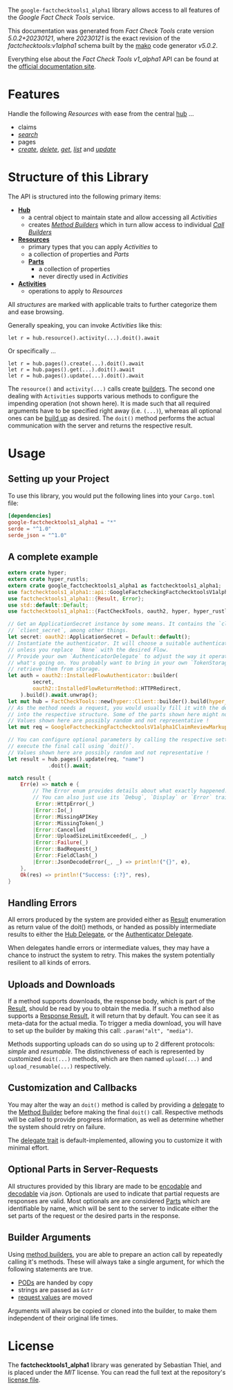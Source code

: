 <!---
DO NOT EDIT !
This file was generated automatically from 'src/generator/templates/api/README.md.mako'
DO NOT EDIT !
-->
The `google-factchecktools1_alpha1` library allows access to all features of the *Google Fact Check Tools* service.

This documentation was generated from *Fact Check Tools* crate version *5.0.2+20230121*, where *20230121* is the exact revision of the *factchecktools:v1alpha1* schema built by the [mako](http://www.makotemplates.org/) code generator *v5.0.2*.

Everything else about the *Fact Check Tools* *v1_alpha1* API can be found at the
[official documentation site](https://developers.google.com/fact-check/tools/api/).
# Features

Handle the following *Resources* with ease from the central [hub](https://docs.rs/google-factchecktools1_alpha1/5.0.2+20230121/google_factchecktools1_alpha1/FactCheckTools) ... 

* claims
 * [*search*](https://docs.rs/google-factchecktools1_alpha1/5.0.2+20230121/google_factchecktools1_alpha1/api::ClaimSearchCall)
* pages
 * [*create*](https://docs.rs/google-factchecktools1_alpha1/5.0.2+20230121/google_factchecktools1_alpha1/api::PageCreateCall), [*delete*](https://docs.rs/google-factchecktools1_alpha1/5.0.2+20230121/google_factchecktools1_alpha1/api::PageDeleteCall), [*get*](https://docs.rs/google-factchecktools1_alpha1/5.0.2+20230121/google_factchecktools1_alpha1/api::PageGetCall), [*list*](https://docs.rs/google-factchecktools1_alpha1/5.0.2+20230121/google_factchecktools1_alpha1/api::PageListCall) and [*update*](https://docs.rs/google-factchecktools1_alpha1/5.0.2+20230121/google_factchecktools1_alpha1/api::PageUpdateCall)




# Structure of this Library

The API is structured into the following primary items:

* **[Hub](https://docs.rs/google-factchecktools1_alpha1/5.0.2+20230121/google_factchecktools1_alpha1/FactCheckTools)**
    * a central object to maintain state and allow accessing all *Activities*
    * creates [*Method Builders*](https://docs.rs/google-factchecktools1_alpha1/5.0.2+20230121/google_factchecktools1_alpha1/client::MethodsBuilder) which in turn
      allow access to individual [*Call Builders*](https://docs.rs/google-factchecktools1_alpha1/5.0.2+20230121/google_factchecktools1_alpha1/client::CallBuilder)
* **[Resources](https://docs.rs/google-factchecktools1_alpha1/5.0.2+20230121/google_factchecktools1_alpha1/client::Resource)**
    * primary types that you can apply *Activities* to
    * a collection of properties and *Parts*
    * **[Parts](https://docs.rs/google-factchecktools1_alpha1/5.0.2+20230121/google_factchecktools1_alpha1/client::Part)**
        * a collection of properties
        * never directly used in *Activities*
* **[Activities](https://docs.rs/google-factchecktools1_alpha1/5.0.2+20230121/google_factchecktools1_alpha1/client::CallBuilder)**
    * operations to apply to *Resources*

All *structures* are marked with applicable traits to further categorize them and ease browsing.

Generally speaking, you can invoke *Activities* like this:

```Rust,ignore
let r = hub.resource().activity(...).doit().await
```

Or specifically ...

```ignore
let r = hub.pages().create(...).doit().await
let r = hub.pages().get(...).doit().await
let r = hub.pages().update(...).doit().await
```

The `resource()` and `activity(...)` calls create [builders][builder-pattern]. The second one dealing with `Activities` 
supports various methods to configure the impending operation (not shown here). It is made such that all required arguments have to be 
specified right away (i.e. `(...)`), whereas all optional ones can be [build up][builder-pattern] as desired.
The `doit()` method performs the actual communication with the server and returns the respective result.

# Usage

## Setting up your Project

To use this library, you would put the following lines into your `Cargo.toml` file:

```toml
[dependencies]
google-factchecktools1_alpha1 = "*"
serde = "^1.0"
serde_json = "^1.0"
```

## A complete example

```Rust
extern crate hyper;
extern crate hyper_rustls;
extern crate google_factchecktools1_alpha1 as factchecktools1_alpha1;
use factchecktools1_alpha1::api::GoogleFactcheckingFactchecktoolsV1alpha1ClaimReviewMarkupPage;
use factchecktools1_alpha1::{Result, Error};
use std::default::Default;
use factchecktools1_alpha1::{FactCheckTools, oauth2, hyper, hyper_rustls, chrono, FieldMask};

// Get an ApplicationSecret instance by some means. It contains the `client_id` and 
// `client_secret`, among other things.
let secret: oauth2::ApplicationSecret = Default::default();
// Instantiate the authenticator. It will choose a suitable authentication flow for you, 
// unless you replace  `None` with the desired Flow.
// Provide your own `AuthenticatorDelegate` to adjust the way it operates and get feedback about 
// what's going on. You probably want to bring in your own `TokenStorage` to persist tokens and
// retrieve them from storage.
let auth = oauth2::InstalledFlowAuthenticator::builder(
        secret,
        oauth2::InstalledFlowReturnMethod::HTTPRedirect,
    ).build().await.unwrap();
let mut hub = FactCheckTools::new(hyper::Client::builder().build(hyper_rustls::HttpsConnectorBuilder::new().with_native_roots().https_or_http().enable_http1().enable_http2().build()), auth);
// As the method needs a request, you would usually fill it with the desired information
// into the respective structure. Some of the parts shown here might not be applicable !
// Values shown here are possibly random and not representative !
let mut req = GoogleFactcheckingFactchecktoolsV1alpha1ClaimReviewMarkupPage::default();

// You can configure optional parameters by calling the respective setters at will, and
// execute the final call using `doit()`.
// Values shown here are possibly random and not representative !
let result = hub.pages().update(req, "name")
             .doit().await;

match result {
    Err(e) => match e {
        // The Error enum provides details about what exactly happened.
        // You can also just use its `Debug`, `Display` or `Error` traits
         Error::HttpError(_)
        |Error::Io(_)
        |Error::MissingAPIKey
        |Error::MissingToken(_)
        |Error::Cancelled
        |Error::UploadSizeLimitExceeded(_, _)
        |Error::Failure(_)
        |Error::BadRequest(_)
        |Error::FieldClash(_)
        |Error::JsonDecodeError(_, _) => println!("{}", e),
    },
    Ok(res) => println!("Success: {:?}", res),
}

```
## Handling Errors

All errors produced by the system are provided either as [Result](https://docs.rs/google-factchecktools1_alpha1/5.0.2+20230121/google_factchecktools1_alpha1/client::Result) enumeration as return value of
the doit() methods, or handed as possibly intermediate results to either the 
[Hub Delegate](https://docs.rs/google-factchecktools1_alpha1/5.0.2+20230121/google_factchecktools1_alpha1/client::Delegate), or the [Authenticator Delegate](https://docs.rs/yup-oauth2/*/yup_oauth2/trait.AuthenticatorDelegate.html).

When delegates handle errors or intermediate values, they may have a chance to instruct the system to retry. This 
makes the system potentially resilient to all kinds of errors.

## Uploads and Downloads
If a method supports downloads, the response body, which is part of the [Result](https://docs.rs/google-factchecktools1_alpha1/5.0.2+20230121/google_factchecktools1_alpha1/client::Result), should be
read by you to obtain the media.
If such a method also supports a [Response Result](https://docs.rs/google-factchecktools1_alpha1/5.0.2+20230121/google_factchecktools1_alpha1/client::ResponseResult), it will return that by default.
You can see it as meta-data for the actual media. To trigger a media download, you will have to set up the builder by making
this call: `.param("alt", "media")`.

Methods supporting uploads can do so using up to 2 different protocols: 
*simple* and *resumable*. The distinctiveness of each is represented by customized 
`doit(...)` methods, which are then named `upload(...)` and `upload_resumable(...)` respectively.

## Customization and Callbacks

You may alter the way an `doit()` method is called by providing a [delegate](https://docs.rs/google-factchecktools1_alpha1/5.0.2+20230121/google_factchecktools1_alpha1/client::Delegate) to the 
[Method Builder](https://docs.rs/google-factchecktools1_alpha1/5.0.2+20230121/google_factchecktools1_alpha1/client::CallBuilder) before making the final `doit()` call. 
Respective methods will be called to provide progress information, as well as determine whether the system should 
retry on failure.

The [delegate trait](https://docs.rs/google-factchecktools1_alpha1/5.0.2+20230121/google_factchecktools1_alpha1/client::Delegate) is default-implemented, allowing you to customize it with minimal effort.

## Optional Parts in Server-Requests

All structures provided by this library are made to be [encodable](https://docs.rs/google-factchecktools1_alpha1/5.0.2+20230121/google_factchecktools1_alpha1/client::RequestValue) and 
[decodable](https://docs.rs/google-factchecktools1_alpha1/5.0.2+20230121/google_factchecktools1_alpha1/client::ResponseResult) via *json*. Optionals are used to indicate that partial requests are responses 
are valid.
Most optionals are are considered [Parts](https://docs.rs/google-factchecktools1_alpha1/5.0.2+20230121/google_factchecktools1_alpha1/client::Part) which are identifiable by name, which will be sent to 
the server to indicate either the set parts of the request or the desired parts in the response.

## Builder Arguments

Using [method builders](https://docs.rs/google-factchecktools1_alpha1/5.0.2+20230121/google_factchecktools1_alpha1/client::CallBuilder), you are able to prepare an action call by repeatedly calling it's methods.
These will always take a single argument, for which the following statements are true.

* [PODs][wiki-pod] are handed by copy
* strings are passed as `&str`
* [request values](https://docs.rs/google-factchecktools1_alpha1/5.0.2+20230121/google_factchecktools1_alpha1/client::RequestValue) are moved

Arguments will always be copied or cloned into the builder, to make them independent of their original life times.

[wiki-pod]: http://en.wikipedia.org/wiki/Plain_old_data_structure
[builder-pattern]: http://en.wikipedia.org/wiki/Builder_pattern
[google-go-api]: https://github.com/google/google-api-go-client

# License
The **factchecktools1_alpha1** library was generated by Sebastian Thiel, and is placed 
under the *MIT* license.
You can read the full text at the repository's [license file][repo-license].

[repo-license]: https://github.com/Byron/google-apis-rsblob/main/LICENSE.md


